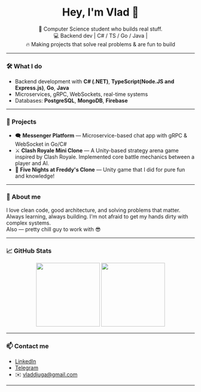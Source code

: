 <h1 align="center">Hey, I'm Vlad 👋</h1>

<p align="center">
  🧠 Computer Science student who builds real stuff.<br>
  💻 Backend dev | C# / TS / Go / Java | <br>
  🔥 Making projects that solve real problems & are fun to build
</p>

---

### 🛠 What I do
- Backend development with **C# (.NET)**, **TypeScript(Node.JS and Express.js)**, **Go**, **Java**
- Microservices, gRPC, WebSockets, real-time systems
- Databases: **PostgreSQL**, **MongoDB**, **Firebase**

---

### 🚧 Projects
- 🗨️ **Messenger Platform** — Microservice-based chat app with gRPC & WebSocket in Go/C#
- ⚔️ **Clash Royale Mini Clone** — A Unity-based strategy arena game inspired by Clash Royale. Implemented core battle mechanics between a player and AI.
- 🐻 **Five Nights at Freddy's Clone** — Unity game that I did for pure fun and knowledge!

---

### 🤘 About me
I love clean code, good architecture, and solving problems that matter.  
Always learning, always building. I'm not afraid to get my hands dirty with complex systems.  
Also — pretty chill guy to work with 😎

---

### 📈 GitHub Stats

<p align="center">
  <img src="https://github-readme-stats.vercel.app/api?username=Vladdjuga&show_icons=true&theme=radical" height="170" />
  <img src="https://github-readme-stats.vercel.app/api/top-langs/?username=Vladdjuga&layout=compact&theme=radical" height="170" />
</p>

---

### 📫 Contact me

- [LinkedIn](https://linkedin.com/in/vladyslav-dzhuha)
- [Telegram](https://t.me/idepieszo)  
- ✉️ vladdjuga@gmail.com

---
